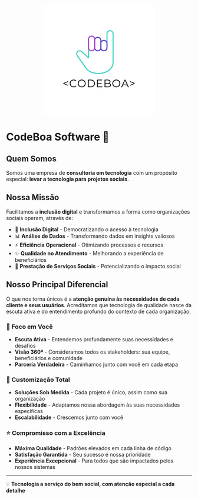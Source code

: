 <div align="center"><img src="../Logo Codeboa.png" alt="CodeBoa Software Logo" width="300"/></div>

# CodeBoa Software 🌟

## Quem Somos
Somos uma empresa de **consultoria em tecnologia** com um propósito especial: **levar a tecnologia para projetos sociais**.

## Nossa Missão
Facilitamos a **inclusão digital** e transformamos a forma como organizações sociais operam, através de:
- 🎯 **Inclusão Digital** - Democratizando o acesso à tecnologia
- 📊 **Análise de Dados** - Transformando dados em insights valiosos
- ⚡ **Eficiência Operacional** - Otimizando processos e recursos
- ✨ **Qualidade no Atendimento** - Melhorando a experiência de beneficiários
- 🤝 **Prestação de Serviços Sociais** - Potencializando o impacto social

## Nosso Principal Diferencial
O que nos torna únicos é a **atenção genuína às necessidades de cada cliente e seus usuários**. Acreditamos que tecnologia de qualidade nasce da escuta ativa e do entendimento profundo do contexto de cada organização.

### 🎯 Foco em Você
- **Escuta Ativa** - Entendemos profundamente suas necessidades e desafios
- **Visão 360º** - Consideramos todos os stakeholders: sua equipe, beneficiários e comunidade
- **Parceria Verdadeira** - Caminhamos junto com você em cada etapa

### 🔧 Customização Total
- **Soluções Sob Medida** - Cada projeto é único, assim como sua organização
- **Flexibilidade** - Adaptamos nossa abordagem às suas necessidades específicas
- **Escalabilidade** - Crescemos junto com você

### ⭐ Compromisso com a Excelência
- **Máxima Qualidade** - Padrões elevados em cada linha de código
- **Satisfação Garantida** - Seu sucesso é nossa prioridade
- **Experiência Excepcional** - Para todos que são impactados pelos nossos sistemas

---
💡 **Tecnologia a serviço do bem social, com atenção especial a cada detalhe**